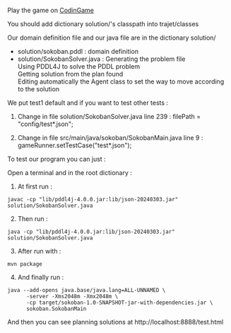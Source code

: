 Play the game on [CodinGame](https://www.codingame.com/training/hard/sokoban)

You should add dictionary solution/'s classpath into trajet/classes

Our domain definition file and our java file are in the dictionary solution/

- solution/sokoban.pddl : domain definition
- solution/SokobanSolver.java : Generating the problem file  
                                Using PDDL4J to solve the PDDL problem  
                                Getting solution from the plan found  
                                Editing automatically the Agent class to set the way to move according to the solution  

We put test1 default and if you want to test other tests : 

1. Change in file solution/SokobanSolver.java line 239 : filePath = "config/test*.json";  

2. Change in file src/main/java/sokoban/SokobanMain.java line 9 : gameRunner.setTestCase("test*.json");

To test our program you can just :  

Open a terminal and in the root dictionary :  

1. At first run : 
```
javac -cp "lib/pddl4j-4.0.0.jar:lib/json-20240303.jar" solution/SokobanSolver.java  
```

2. Then run : 
```
java -cp "lib/pddl4j-4.0.0.jar:lib/json-20240303.jar" solution/SokobanSolver.java  
```

3. After run with : 
```
mvn package
```

4. And finally run : 
```
java --add-opens java.base/java.lang=ALL-UNNAMED \
      -server -Xms2048m -Xmx2048m \
      -cp target/sokoban-1.0-SNAPSHOT-jar-with-dependencies.jar \
      sokoban.SokobanMain
```

And then you can see planning solutions at http://localhost:8888/test.html